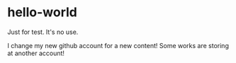 # hello-world
Just for test. It's no use.

I change my new github account for a new content!
Some works are storing at another account!
